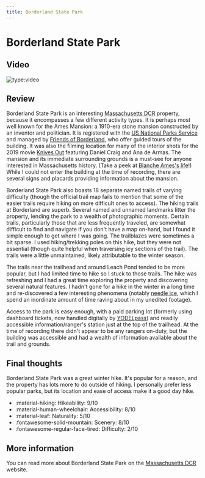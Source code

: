 ```yaml
---
title: Borderland State Park
---
```

# Borderland State Park

## Video
![type:video](https://www.youtube.com/embed/WYPrFQfkGAc)

## Review
Borderland State Park is an interesting [Massachusetts DCR](https://www.mass.gov/orgs/department-of-conservation-recreation) property, because it encompasses a few different activity types. It is perhaps most well known for the Ames Mansion: a 1910-era stone mansion constructed by an inventor and politician. It is registered with the [US National Parks Service](https://www.nps.gov/places/ames.htm) and managed by [Friends of Borderland](http://www.friendsofborderland.org/), who offer guided tours of the building. It was also the filming location for many of the interior shots for the 2019 movie [Knives Out](https://en.wikipedia.org/wiki/Knives_Out) featuring Daniel Craig and Ana de Armas. The mansion and its immediate surrounding grounds is a must-see for anyone interested in Massachusetts history. (Take a peek at [Blanche Ames's life](https://en.wikipedia.org/wiki/Blanche_Ames_Ames)!) While I could not enter the building at the time of recording, there are several signs and placards providing information about the mansion.

Borderland State Park also boasts 18 separate named trails of varying difficulty (though the official trail map fails to mention that some of the easier trails require hiking on more difficult ones to access). The hiking trails at Borderland are superb. Several named and unnamed landmarks litter the property, lending the park to a wealth of photographic moments. Certain trails, particularly those that are less frequently traveled, are somewhat difficult to find and navigate if you don't have a map on-hand, but I found it simple enough to get where I was going. The trailblazes were sometimes a bit sparse. I used hiking/trekking poles on this hike, but they were not essential (though quite helpful when traversing icy sections of the trail). The trails were a little unmaintained, likely attributable to the winter season.

The trails near the trailhead and around Leach Pond tended to be more popular, but I had limited time to hike so I stuck to those trails. The hike was refreshing and I had a great time exploring the property and discovering several natural features. I hadn't gone for a hike in the winter in a long time and re-discovered a few interesting phenomena (notably [needle ice](https://en.wikipedia.org/wiki/Needle_ice), which I spend an inordinate amount of time raving about in my unedited footage).

Access to the park is easy enough, with a paid parking lot (formerly using dashboard tickets, now handled digitally by [YODELpass](https://massdcrparks.yodelpass.com/masswebpasses/#/)) and readily accessible information/ranger's station just at the top of the  trailhead. At the time of recording there didn't appear to be any rangers on-duty, but the building was accessible and had a wealth of information available about the trail and grounds.

## Final thoughts
Borderland State Park was a great winter hike. It's popular for a reason, and the property has lots more to do outside of hiking. I personally prefer less popular parks, but its location and ease of access make it a good day hike.

- :material-hiking: Hikeability: 9/10
- :material-human-wheelchair: Accessibility: 8/10
- :material-leaf: Naturality: 5/10
- :fontawesome-solid-mountain: Scenery: 8/10
- :fontawesome-regular-face-tired: Difficulty: 2/10

## More information
You can read more about Borderland State Park on the [Massachusetts DCR](https://www.mass.gov/locations/borderland-state-park) website.
